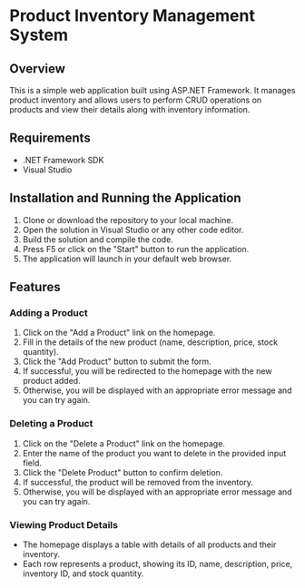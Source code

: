 # Product Inventory Management System

## Overview
This is a simple web application built using ASP.NET Framework. It manages product inventory and allows users to perform CRUD operations on products and view their details along with inventory information.

## Requirements
- .NET Framework SDK
- Visual Studio

## Installation and Running the Application
1. Clone or download the repository to your local machine.
2. Open the solution in Visual Studio or any other code editor.
3. Build the solution and compile the code.
4. Press F5 or click on the "Start" button to run the application.
5. The application will launch in your default web browser.

## Features
### Adding a Product
1. Click on the "Add a Product" link on the homepage.
2. Fill in the details of the new product (name, description, price, stock quantity).
3. Click the "Add Product" button to submit the form.
4. If successful, you will be redirected to the homepage with the new product added.
5. Otherwise, you will be displayed with an appropriate error message and you can try again.

### Deleting a Product
1. Click on the "Delete a Product" link on the homepage.
2. Enter the name of the product you want to delete in the provided input field.
3. Click the "Delete Product" button to confirm deletion.
4. If successful, the product will be removed from the inventory.
5. Otherwise, you will be displayed with an appropriate error message and you can try again.

### Viewing Product Details
- The homepage displays a table with details of all products and their inventory.
- Each row represents a product, showing its ID, name, description, price, inventory ID, and stock quantity.
